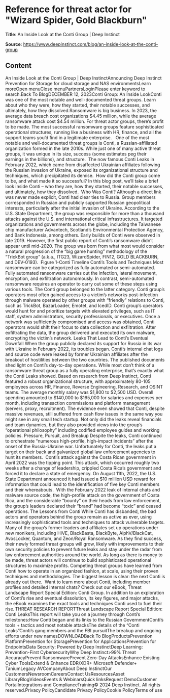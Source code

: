 # Reference for threat actor for "Wizard Spider, Gold Blackburn"

**Title**: An Inside Look at the Conti Group | Deep Instinct

**Source**: https://www.deepinstinct.com/blog/an-inside-look-at-the-conti-group

## Content
An Inside Look at the Conti Group | Deep InstinctAnnouncing Deep Instinct Prevention for Storage for cloud storage and NAS environmentsLearn moreOpen menuClose menuPartnersLoginPlease enter keyword to search.Back To BlogDECEMBER 12, 2023Conti Group: An Inside LookConti was one of the most notable and well-documented threat groups. Learn about who they were, how they started, their notable successes, and ultimately, how they dissolved.Ransomware is big business. In 2023, the average data breach cost organizations $4.45 million, while the average ransomware attack cost $4.54 million. For threat actor groups, there’s profit to be made. The most successful ransomware groups feature sophisticated operational structures, running like a business with HR, finance, and all the support teams you’d find in a legitimate enterprise.   One of the most notable and well-documented threat groups is Conti, a Russian-affiliated organization formed in the late 2010s. While just one of many active threat groups, it was unique in its size, success (some estimates peg their earnings in the billions), and structure.  The now famous Conti Leaks in February 2022, which came from disaffected Ukrainian affiliates following the Russian invasion of Ukraine, exposed its organizational structure and techniques, which precipitated its demise.  How did the Conti group come to be, and what made it so successful? In this blog post, we’ll take a brief look inside Conti – who they are, how they started, their notable successes, and ultimately, how they dissolved.  Who Was Conti? Although a direct link was never made explicit, Conti had clear ties to Russia. Group members corresponded in Russian and publicly supported Russian geopolitical interests, particularly after the initial invasion of Ukraine. According to the U.S. State Department, the group was responsible for more than a thousand attacks against the U.S. and international critical infrastructures. It targeted organizations and governments across the globe, including the Taiwanese chip manufacturer Advantech, Scotland’s Environmental Protection Agency, and Bank Indonesia, among others. Early builds of Conti were observed in late 2019. However, the first public report of Conti’s ransomware didn’t appear until mid-2020. The group was born from what most would consider a natural progression of the “big game hunting” methodology of the “TrickBot group” (a.k.a., ITG23, WizardSpider, FIN12, GOLD BLACKBURN, and DEV-0193).  Figure 1-Conti Timeline Conti’s Tools and Techniques Most ransomware can be categorized as fully automated or semi-automated. Fully automated ransomware carries out the infection, lateral movement, encryption, and exfiltration autonomously. In contrast, semi-automated ransomware requires an operator to carry out some of these steps using various tools. The Conti group belonged to the latter category. Conti group’s operators most often gained access to a victim’s networks post-infection through malware operated by other groups with “friendly” relations to Conti, such as TrickBot, BazarLoader, Emotet, and IcedID. Conti group’s operators would hunt for and prioritize targets with elevated privileges, such as IT staff, system administrators, security professionals, or executives. Once a network was sufficiently compromised and access was obtained, Conti operators would shift their focus to data collection and exfiltration. After exfiltrating the data, the group delivered and executed its own malware, encrypting the victim’s network. Leaks That Lead to Conti’s Eventual Downfall When the group publicly declared its support for Russia in its war with Ukraine in February 2022, its troubles began. Conti’s internal chat logs and source code were leaked by former Ukrainian affiliates after the breakout of hostilities between the two countries. The published documents shed light on Conti’s day-to-day operations. While most don’t think of a ransomware threat group as a fully operating enterprise, that’s exactly what the Conti Leaks showed. Based on research from Deep Instinct, Conti featured a robust organizational structure, with approximately 80-105 employees across HR, Finance, Reverse Engineering, Research, and OSINT teams. The average monthly salary was $1,800 to $2,500 USD. Overall spending amounted to $140,000 to $165,000 for salaries and expenses per month, including transaction commissions and platform management (servers, proxy, recruitment). The evidence even showed that Conti, despite massive revenues, still suffered from cash flow issues in the same way you might see in any small tech startup. Not only did the leaks reveal financials and team dynamics, but they also provided views into the group’s “operational philosophy” including codified employee guides and working policies. Pressure, Pursuit, and Breakup Despite the leaks, Conti continued to orchestrate “numerous high-profile, high-impact incidents” after the onset of the Russia-Ukraine war. Unfortunately for Conti, the leaks put a target on their back and galvanized global law enforcement agencies to hunt its members.  Conti’s attack against the Costa Rican government in April 2022 was the tipping point. This attack, which occurred roughly two weeks after a change of leadership, crippled Costa Rica’s government and forced it to declare a state of emergency. On August 11th, 2022, the U.S. State Department announced it had issued a $10 million USD reward for information that could lead to the identification of five key Conti members and their whereabouts.  With the February 2022 leak of internal chats and malware source code, the high-profile attack on the government of Costa Rica, and the considerable “bounty” on their heads from law enforcement, the group’s leaders declared their “brand” had become “toxic” and ceased operations. The Lessons from Conti While Conti has disbanded, the bad actors and operators behind the group remain as active as ever, using increasingly sophisticated tools and techniques to attack vulnerable targets. Many of the group’s former leaders and affiliates set up operations under new monikers, including HIVE, BlackBasta, BlackByte, AlphV/BlackCat, AvosLocker, Quantum, and Zeon/Royal Ransomware. As they find success, their newly formed threat groups will grow, likely with improvements to their own security policies to prevent future leaks and stay under the radar from law enforcement authorities around the world. As long as there is money to be made, threat actors will continue to build sophisticated operational structures to maximize profits. Competing threat groups have learned from Conti how to operate in an organized fashion, at scale, using their proven techniques and methodologies. The biggest lesson is clear: the next Conti is already out there.  Want to learn more about Conti, including member profiles and detailed internal chats? Check out our eBook, Threat Landscape Report Special Edition: Conti Group. In addition to an exploration of Conti’s rise and eventual dissolution, its key figures, and major attacks, the eBook examines the exact tools and techniques Conti used to fuel their rise. THREAT RESEARCH REPORTThreat Landscape Report Special Edition: Conti LeaksThis report will take you on a journey through Conti’s milestones:How Conti began and its links to the Russian GovernmentConti’s tools + tactics and most notable attacksThe details of the “Conti Leaks”Conti’s gang members and the FBI pursuitThe breakup and ongoing efforts under new namesDOWNLOADBack To BlogProductsPrevention PlatformPrevention for StoragePrevention for ApplicationsPrevention for EndpointsData Security: Powered by Deep InstinctDeep Learning: Prevention-First CybersecurityWhy Deep Instinct>99% Threat AccuracyPrevent RansomwarePrevent Zero-Day AttacksEnhance Existing Cyber ToolsExtend & Enhance EDR/XDR+ Microsoft Defender+ TaniumLegacy AVCompanyAbout Deep InstinctOur CustomersNewsroomCareersContact UsResourcesAsset LibraryBlogVideosEvents & WebinarsQuick linksRequest DemoCustomer PortalIntegrations and ComplianceTraining© 2024 Deep Instinct. All rights reserved.Privacy PolicyCandidate Privacy PolicyCookie PolicyTerms of use